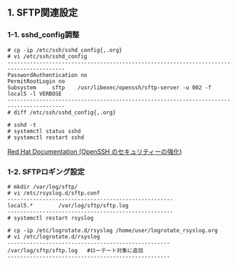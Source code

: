 ## 1. SFTP関連設定
### 1-1. sshd_config調整
```
# cp -ip /etc/ssh/sshd_config{,.org}
# vi /etc/ssh/sshd_config
----------------------------------------------------------------------------------------
PasswordAuthentication no
PermitRootLogin no
Subsystem     sftp    /usr/libexec/openssh/sftp-server -u 002 -f local5 -l VERBOSE
----------------------------------------------------------------------------------------
# diff /etc/ssh/sshd_config{,.org}

# sshd -t
# systemctl status sshd
# systemctl restart sshd
```
[Red Hat Documentation (OpenSSH のセキュリティーの強化)](https://docs.redhat.com/ja/documentation/red_hat_enterprise_linux/9/html/configuring_basic_system_settings/making-openssh-more-secure_assembly_using-secure-communications-between-two-systems-with-openssh)


### 1-2. SFTPロギング設定
```
# mkdir /var/log/sftp/
# vi /etc/rsyslog.d/sftp.conf
----------------------------------------------------
local5.*        /var/log/sftp/sftp.log
----------------------------------------------------
# systemctl restart rsyslog

# cp -ip /etc/logrotate.d/rsyslog /home/user/logrotate_rsyslog.org
# vi /etc/logrotate.d/rsyslog
---------------------------------------------------
/var/log/sftp/sftp.log   #ローテート対象に追加
---------------------------------------------------
```